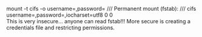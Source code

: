 mount -t cifs -o username=<username>,password=<password> //<IP or hostname>/<PATH> <Local PATH>
Permanent mount (fstab):
//<IP or hostname>/<PATH> <Local PATH> cifs username=<username>,password=<password>,iocharset=utf8        0       0  
This is very insecure... anyone can read fstab!!! More secure is creating a credentials file and restricting permissions.